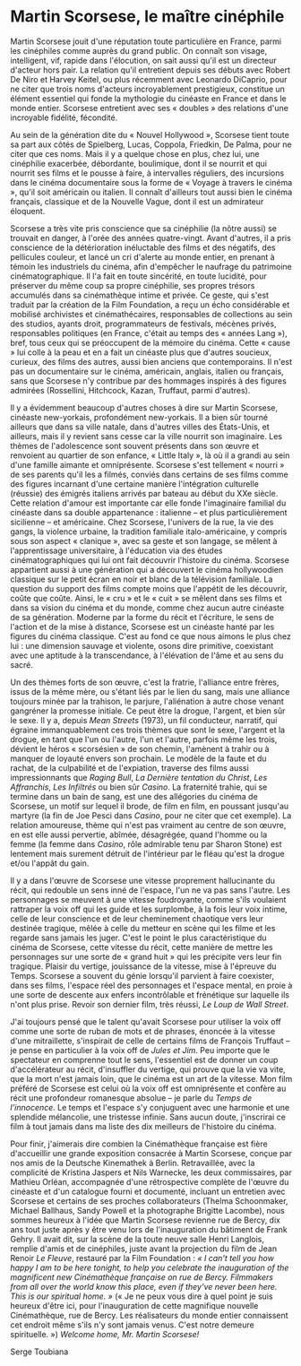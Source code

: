 # Martin Scorsese, le maître cinéphile

Martin Scorsese jouit d'une réputation toute particulière en France, parmi les cinéphiles comme auprès du grand public. On connaît son visage, intelligent, vif, rapide dans l'élocution, on sait aussi qu'il est un directeur d'acteur hors pair. La relation qu'il entretient depuis ses débuts avec Robert De Niro et Harvey Keitel, ou plus récemment avec Leonardo DiCaprio, pour ne citer que trois noms d'acteurs incroyablement prestigieux, constitue un élément essentiel qui fonde la mythologie du cinéaste en France et dans le monde entier. Scorsese entretient avec ses « doubles » des relations d'une incroyable fidélité, fécondité.

Au sein de la génération dite du « Nouvel Hollywood », Scorsese tient toute sa part aux côtés de Spielberg, Lucas, Coppola, Friedkin, De Palma, pour ne citer que ces noms. Mais il y a quelque chose en plus, chez lui, une cinéphilie exacerbée, débordante, boulimique, dont il se nourrit et qui nourrit ses films et le pousse à faire, à intervalles réguliers, des incursions dans le cinéma documentaire sous la forme de « Voyage à travers le cinéma », qu'il soit américain ou italien. Il connaît d'ailleurs tout aussi bien le cinéma français, classique et de la Nouvelle Vague, dont il est un admirateur éloquent.

Scorsese a très vite pris conscience que sa cinéphilie (la nôtre aussi) se trouvait en danger, à l'orée des années quatre-vingt. Avant d'autres, il a pris conscience de la détérioration inéluctable des films et des négatifs, des pellicules couleur, et lancé un cri d'alerte au monde entier, en prenant à témoin les industriels du cinéma, afin d'empêcher le naufrage du patrimoine cinématographique. Il l'a fait en toute sincérité, en toute lucidité, pour préserver du même coup sa propre cinéphilie, ses propres trésors accumulés dans sa cinémathèque intime et privée. Ce geste, qui s'est traduit par la création de la Film Foundation, a reçu un écho considérable et mobilisé archivistes et cinémathécaires, responsables de collections au sein des studios, ayants droit, programmateurs de festivals, mécènes privés, responsables politiques (en France, c'était au temps des « années Lang »), bref, tous ceux qui se préoccupent de la mémoire du cinéma. Cette « cause » lui colle à la peau et en a fait un cinéaste plus que d'autres soucieux, curieux, des films des autres, aussi bien anciens que contemporains. Il n'est pas un documentaire sur le cinéma, américain, anglais, italien ou français, sans que Scorsese n'y contribue par des hommages inspirés à des figures admirées (Rossellini, Hitchcock, Kazan, Truffaut, parmi d'autres).

Il y a évidemment beaucoup d'autres choses à dire sur Martin Scorsese, cinéaste new-yorkais, profondément new-yorkais. Il a bien sûr tourné ailleurs que dans sa ville natale, dans d'autres villes des États-Unis, et ailleurs, mais il y revient sans cesse car la ville nourrit son imaginaire. Les thèmes de l'adolescence sont souvent présents dans son œuvre et renvoient au quartier de son enfance, « Little Italy », là où il a grandi au sein d'une famille aimante et omniprésente. Scorsese s'est tellement « nourri » de ses parents qu'il les a filmés, conviés dans certains de ses films comme des figures incarnant d'une certaine manière l'intégration culturelle (réussie) des émigrés italiens arrivés par bateau au début du XXe siècle. Cette relation d'amour est importante car elle fonde l'imaginaire familial du cinéaste dans sa double appartenance : italienne – et plus particulièrement sicilienne – et américaine. Chez Scorsese, l'univers de la rue, la vie des gangs, la violence urbaine, la tradition familiale italo-américaine, y compris sous son aspect « clanique », avec sa geste et son langage, se mêlent à l'apprentissage universitaire, à l'éducation via des études cinématographiques qui lui ont fait découvrir l'histoire du cinéma. Scorsese appartient aussi à une génération qui a découvert le cinéma hollywoodien classique sur le petit écran en noir et blanc de la télévision familiale. La question du support des films compte moins que l'appétit de les découvrir, coûte que coûte. Ainsi, le « cru » et le « cuit » se mêlent dans ses films et dans sa vision du cinéma et du monde, comme chez aucun autre cinéaste de sa génération. Moderne par la forme du récit et l'écriture, le sens de l'action et de la mise à distance, Scorsese est un cinéaste hanté par les figures du cinéma classique. C'est au fond ce que nous aimons le plus chez lui : une dimension sauvage et violente, osons dire primitive, coexistant avec une aptitude à la transcendance, à l'élévation de l'âme et au sens du sacré.

Un des thèmes forts de son œuvre, c'est la fratrie, l'alliance entre frères, issus de la même mère, ou s'étant liés par le lien du sang, mais une alliance toujours minée par la trahison, le parjure, l'aliénation à autre chose venant gangréner la promesse initiale. Ce peut être la drogue, l'argent, et bien sûr le sexe. Il y a, depuis _Mean Streets_ (1973), un fil conducteur, narratif, qui égraine immanquablement ces trois thèmes que sont le sexe, l'argent et la drogue, en tant que l'un ou l'autre, l'un et l'autre, parfois même les trois, dévient le héros « scorsésien » de son chemin, l'amènent à trahir ou à manquer de loyauté envers son prochain. Le modèle de la faute et du rachat, de la culpabilité et de l'expiation, traverse des films aussi impressionnants que _Raging Bull_, _La Dernière tentation du Christ_, _Les Affranchis_, _Les Infiltrés_ ou bien sûr _Casino_. La fraternité trahie, qui se termine dans un bain de sang, est une des allégories du cinéma de Scorsese, un motif sur lequel il brode, de film en film, en poussant jusqu'au martyre (la fin de Joe Pesci dans _Casino_, pour ne citer que cet exemple). La relation amoureuse, thème qui n'est pas vraiment au centre de son œuvre, en est elle aussi pervertie, abîmée, désagrégée, quand l'homme ou la femme (la femme dans _Casino_, rôle admirable tenu par Sharon Stone) est lentement mais surement détruit de l'intérieur par le fléau qu'est la drogue et/ou l'appât du gain.

Il y a dans l'œuvre de Scorsese une vitesse proprement hallucinante du récit, qui redouble un sens inné de l'espace, l'un ne va pas sans l'autre. Les personnages se meuvent à une vitesse foudroyante, comme s'ils voulaient rattraper la voix off qui les guide et les surplombe, à la fois leur voix intime, celle de leur conscience et de leur cheminement chaotique vers leur destinée tragique, mêlée à celle du metteur en scène qui les filme et les regarde sans jamais les juger. C'est le point le plus caractéristique du cinéma de Scorsese, cette vitesse du récit, cette manière de mettre les personnages sur une sorte de « grand huit » qui les précipite vers leur fin tragique. Plaisir du vertige, jouissance de la vitesse, mise à l'épreuve du Temps. Scorsese a souvent du génie lorsqu'il parvient à faire coexister, dans ses films, l'espace réel des personnages et l'espace mental, en proie à une sorte de descente aux enfers incontrôlable et frénétique sur laquelle ils n'ont plus prise. Revoir son dernier film, très réussi, _Le Loup de Wall Street_.

J'ai toujours pensé que le talent qu'avait Scorsese pour utiliser la voix off comme une sorte de ruban de mots et de phrases, énoncée à la vitesse d'une mitraillette, s'inspirait de celle de certains films de François Truffaut – je pense en particulier à la voix off de _Jules et Jim_. Peu importe que le spectateur en comprenne tout le sens, l'essentiel est de donner un coup d'accélérateur au récit, d'insuffler du vertige, qui prouve que la vie va vite, que la mort n'est jamais loin, que le cinéma est un art de la vitesse. Mon film préféré de Scorsese est celui où la voix off est omniprésente et confère au récit une profondeur romanesque absolue – je parle du _Temps de l'innocence_. Le temps et l'espace s'y conjuguent avec une harmonie et une splendide mélancolie, une tristesse infinie. Sans aucun doute, j'inscrirai ce film à tout jamais dans ma liste des dix meilleurs de l'histoire du cinéma.

Pour finir, j'aimerais dire combien la Cinémathèque française est fière d'accueillir une grande exposition consacrée à Martin Scorsese, conçue par nos amis de la Deutsche Kinemathek à Berlin. Retravaillée, avec la complicité de Kristina Jaspers et Nils Warnecke, les deux commissaires, par Mathieu Orléan, accompagnée d'une rétrospective complète de l'œuvre du cinéaste et d'un catalogue fourni et documenté, incluant un entretien avec Scorsese et certains de ses proches collaborateurs (Thelma Schoonmaker, Michael Ballhaus, Sandy Powell et la photographe Brigitte Lacombe), nous sommes heureux à l'idée que Martin Scorsese revienne rue de Bercy, dix ans tout juste après y être venu lors de l'inauguration du bâtiment de Frank Gehry. Il avait dit, sur la scène de la toute neuve salle Henri Langlois, remplie d'amis et de cinéphiles, juste avant la projection du film de Jean Renoir _Le Fleuve_, restauré par la Film Foundation : _« I can't tell you how happy I am to be here tonight, to help you celebrate the inauguration of the magnificent new Cinémathèque française on rue de Bercy. Filmmakers from all over the world know this place, even if they've never been here. This is our spiritual home. »_ (« Je ne peux vous dire à quel point je suis heureux d'être ici, pour l'inauguration de cette magnifique nouvelle Cinémathèque, rue de Bercy. Les réalisateurs du monde entier connaissent cet endroit même s'ils n'y sont jamais venus. C'est notre demeure spirituelle. ») _Welcome home, Mr. Martin Scorsese!_

Serge Toubiana
